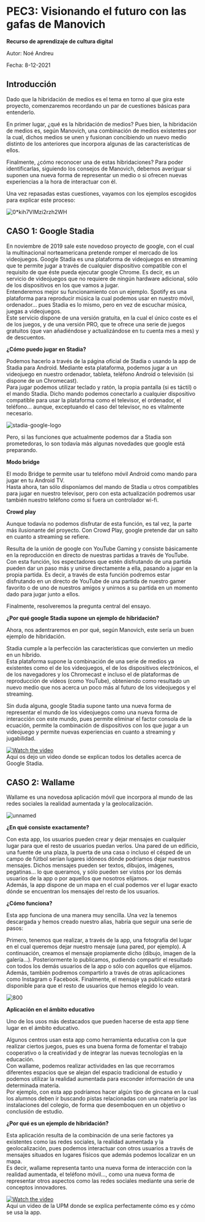 # PEC3: Visionando el futuro con las gafas de Manovich

**Recurso de aprendizaje de cultura digital**

Autor: Noé Andreu

Fecha: 8-12-2021




## Introducción

Dado que la hibridación de medios es el tema en torno al que gira este proyecto, comenzaremos recordando un par de cuestiones básicas para entenderlo.

En primer lugar, ¿qué es la hibridación de medios?
Pues bien, la hibridación de medios es, según Manovich, una combinación de medios existentes por la cual, dichos medios se unen y fusionan concibiendo un nuevo medio distinto de los anteriores que incorpora algunas de las características de ellos.

Finalmente, ¿cómo reconocer una de estas hibridaciones?
Para poder identificarlas, siguiendo los consejos de Manovich, debemos averiguar si suponen una nueva forma de representar un medio o si ofrecen nuevas experiencias a la hora de interactuar con él.


Una vez repasadas estas cuestiones, vayamos con los ejemplos escogidos para explicar este proceso:

![0*kih7VlMzi2rzh2WH](https://user-images.githubusercontent.com/95685528/145571351-7d3e5e30-8951-4d8a-a157-702778c26d97.jpg)


## CASO 1: Google Stadia

En noviembre de 2019 sale este novedoso proyecto de google, con el cual la multinacional norteamericana pretende romper el mercado de los videojuegos.
Google Stadia es una plataforma de videojuegos en streaming que te permite jugar a través de cualquier dispositivo compatible con el requisito de que éste pueda ejecutar google Chrome. Es decir, es un servicio de videojuegos que no requiere de ningún hardware adicional, sólo de los dispositivos en los que vamos a jugar.<br/>
Entenderemos mejor su funcionamiento con un ejemplo. Spotify es una plataforma para reproducir música la cual podemos usar en nuestro móvil, ordenador… pues Stadia es lo mismo, pero en vez de escuchar música, juegas a videojuegos.<br/>
Este servicio dispone de una versión gratuita, en la cual el único coste es el de los juegos, y de una versión PRO, que te ofrece una serie de juegos gratuitos (que van añadiéndose y actualizándose en tu cuenta mes a mes) y de descuentos.


**¿Cómo puedo jugar en Stadia?**

Podemos hacerlo a través de la página oficial de Stadia o usando la app de Stadia para Android.
Mediante esta plataforma, podemos jugar a un videojuego en nuestro ordenador, tableta, teléfono Android o televisión (si dispone de un Chromecast).<br/>
Para jugar podemos utilizar teclado y ratón, la propia pantalla (si es táctil) o el mando Stadia. Dicho mando podemos conectarlo a cualquier dispositivo compatible para usar la plataforma como el televisor, el ordenador, el teléfono… aunque, exceptuando el caso del televisor, no es vitalmente necesario.



![stadia-google-logo](https://user-images.githubusercontent.com/95685528/145564855-19019085-e683-46c6-ab36-6d36098c2ef2.jpg)


Pero, si las funciones que actualmente podemos dar a Stadia son prometedoras, lo son todavía más algunas novedades que google está preparando.


**Modo bridge**

El modo Bridge te permite usar tu teléfono móvil Android como mando para jugar en tu Android TV.<br/>
Hasta ahora, tan sólo disponíamos del mando de Stadia u otros compatibles para jugar en nuestro televisor, pero con esta actualización podremos usar también nuestro teléfono como si fuera un controlador wi-fi.


**Crowd play**

Aunque todavía no podemos disfrutar de esta función, es tal vez, la parte más ilusionante del proyecto. Con Crowd Play, google pretende dar un salto en cuanto a streaming se refiere.

Resulta de la unión de google con YouTube Gaming y consiste básicamente en la reproducción en directo de nuestras partidas a través de YouTube.<br/>
Con esta función, los espectadores que estén disfrutando de una partida pueden dar un paso más y unirse directamente a ella, pasando a jugar en la propia partida.
Es decir, a través de esta función podremos estar disfrutando en un directo de YouTube de una partida de nuestro gamer favorito o de uno de nuestros amigos y unirnos a su partida en un momento dado para jugar junto a ellos.


Finalmente, resolveremos la pregunta central del ensayo.


**¿Por qué google Stadia supone un ejemplo de hibridación?**

Ahora, nos adentraremos en por qué, según Manovich, este sería un buen ejemplo de hibridación.

Stadia cumple a la perfección las características que convierten un medio en un híbrido.<br/>
Esta plataforma supone la combinación de una serie de medios ya existentes como el de los videojuegos, el de los dispositivos electrónicos, el de los navegadores y los Chromecast e incluso el de plataformas de reproducción de vídeos (como YouTube), obteniendo como resultado un nuevo medio que nos acerca un poco más al futuro de los videojuegos y el streaming.

Sin duda alguna, google Stadia supone tanto una nueva forma de representar el mundo de los videojuegos como una nueva forma de interacción con este mundo, pues permite eliminar el factor consola de la ecuación, permite la combinación de dispositivos con los que jugar a un videojuego y permite nuevas experiencias en cuanto a streaming y jugabilidad.


[![Watch the video](https://img.youtube.com/vi/dJcwjlWke80/0.jpg)](https://www.youtube.com/watch?v=dJcwjlWke80)<br/>
Aquí os dejo un video donde se explican todos los detalles acerca de Google Stadia.



## CASO 2: Wallame


Wallame es una novedosa aplicación móvil que incorpora al mundo de las redes sociales la realidad aumentada y la geolocalización.


![unnamed](https://user-images.githubusercontent.com/95685528/145565855-1ebb8338-9691-4a31-b163-750c68bc6e6b.jpg)


**¿En qué consiste exactamente?**

Con esta app, los usuarios pueden crear y dejar mensajes en cualquier lugar para que el resto de usuarios puedan verlos. Una pared de un edificio, una fuente de una plaza, la puerta de una casa o incluso el césped de un campo de fútbol serían lugares idóneos dónde podríamos dejar nuestros mensajes.
Dichos mensajes pueden ser textos, dibujos, imágenes, pegatinas… lo que queramos, y sólo pueden ser vistos por los demás usuarios de la app o por aquellos que nosotros elijamos.<br/>
Además, la app dispone de un mapa en el cual podemos ver el lugar exacto dónde se encuentran los mensajes del resto de los usuarios.


**¿Cómo funciona?**

Esta app funciona de una manera muy sencilla. Una vez la tenemos descargada y hemos creado nuestro alias, habría que seguir una serie de pasos:

Primero, tenemos que realizar, a través de la app, una fotografía del lugar en el cual queremos dejar nuestro mensaje (una pared, por ejemplo). A continuación, creamos el mensaje propiamente dicho (dibujo, imagen de la galería…). Posteriormente lo publicamos, pudiendo compartir el resultado con todos los demás usuarios de la app o sólo con aquellos que elijamos. Además, también podremos compartirlo a través de otras aplicaciones como Instagram o Facebook. Finalmente, el mensaje ya publicado estará disponible para que el resto de usuarios que hemos elegido lo vean.


![800](https://user-images.githubusercontent.com/95685528/145571064-fc6f7816-3f0e-4c52-8e8d-a89e97392699.jpg)


**Aplicación en el ámbito educativo**

Uno de los usos más destacados que pueden hacerse de esta app tiene lugar en el ámbito educativo.

Algunos centros usan esta app como herramienta educativa con la que realizar ciertos juegos, pues es una buena forma de fomentar el trabajo cooperativo o la creatividad y de integrar las nuevas tecnologías en la educación.<br/>
Con wallame, podemos realizar actividades en las que recorramos diferentes espacios que se alejan del espacio tradicional de estudio y podemos utilizar la realidad aumentada para esconder información de una determinada materia.<br/>
Por ejemplo, con esta app podríamos hacer algún tipo de gincana en la cual los alumnos deben ir buscando pistas relacionadas con una materia por las instalaciones del colegio, de forma que desemboquen en un objetivo o conclusión de estudio. 


**¿Por qué es un ejemplo de hibridación?**

Esta aplicación resulta de la combinación de una serie factores ya existentes como las redes sociales, la realidad aumentada y la geolocalización, pues podemos interactuar con otros usuarios a través de mensajes situados en lugares físicos que además podemos localizar en un mapa.<br/>
Es decir, wallame representa tanto una nueva forma de interacción con la realidad aumentada, el teléfono móvil…, como una nueva forma de representar otros aspectos como las redes sociales mediante una serie de conceptos innovadores.




[![Watch the video](https://img.youtube.com/vi/FgFiSyEMVYE/0.jpg)](https://www.youtube.com/watch?v=FgFiSyEMVYE)<br/>
Aquí un video de la UPM donde se explica perfectamente cómo es y cómo se usa la app.




























